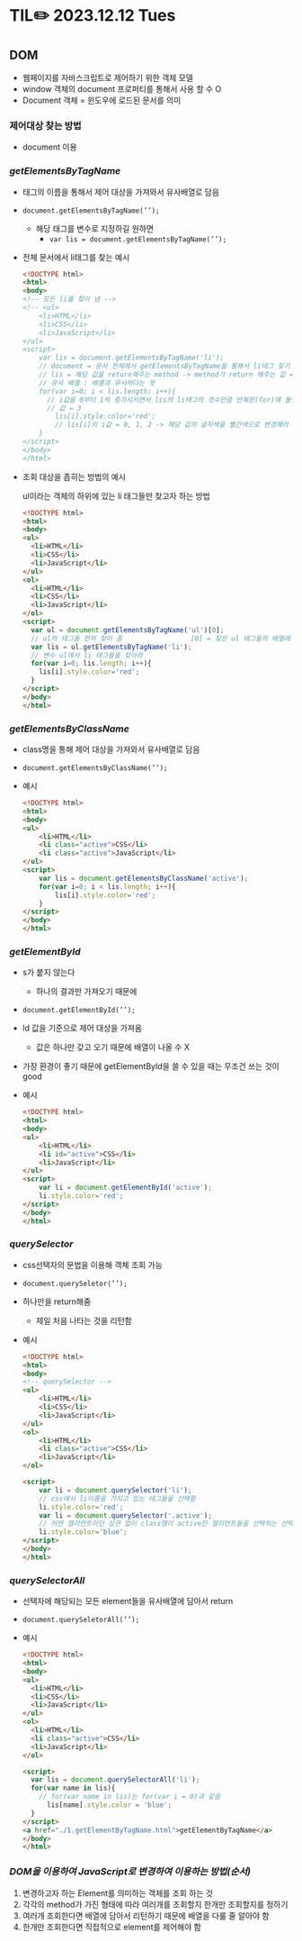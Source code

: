# TIL✏️ 2023.12.12 Tues

## DOM

- 웹페이지를 자바스크립트로 제어하기 위한 객체 모델
- window 객체의 document 프로퍼티를 통해서 사용 할 수 O
- Document 객체 = 윈도우에 로드된 문서를 의미

### 제어대상 찾는 방법

- document 이용

### ***getElementsByTagName***

- 태그의 이름을 통해서 제어 대상을 가져와서 유사배열로 담음
- `document.getElementsByTagName(’’);`
    - 해당 태그를 변수로 지정하길 원하면
        - `var lis = document.getElementsByTagName(’’);`
- 전체 문서에서 li태그를 찾는 예시
    
    ```html
    <!DOCTYPE html>
    <html>
    <body>
    <!-- 모든 li를 찾아 냄 -->
    <!-- <ul>
        <li>HTML</li>
        <li>CSS</li>
        <li>JavaScript</li>
    </ul>
    <script>
        var lis = document.getElementsByTagName('li');
        // document = 문서 전체에서 getElementsByTagName을 통해서 li태그 찾기 
        // lis = 해당 값을 return해주는 method -> method가 return 해주는 값 = li의 태그들에 담은 각각의 객체를 담은 유사배열을 return하여 변수에 담게 됨
        // 유사 배열 : 배열과 유사하다는 뜻
        for(var i=0; i < lis.length; i++){
          // i값을 0부터 1씩 증가시키면서 lis의 li태그의 갯수만큼 반복문(for)에 돌림
          // 값 = 3
            lis[i].style.color='red';
            // lis[i]의 i값 = 0, 1, 2 -> 해당 값의 글자색을 빨간색으로 변경해라 
        }
    </script>
    </body>
    </html>
    ```
    
- 조회 대상을 좁히는 방법의 예시
    
    ul이라는 객체의 하위에 있는 li 태그들만 찾고자 하는 방법
    
    ```html
    <!DOCTYPE html>
    <html>
    <body>
    <ul>
      <li>HTML</li>
      <li>CSS</li>
      <li>JavaScript</li>
    </ul>
    <ol>
      <li>HTML</li>
      <li>CSS</li>
      <li>JavaScript</li>
    </ol>
    <script>
      var ul = document.getElementsByTagName('ul')[0];
      // ul의 태그들 먼저 찾아 줌                 [0] = 찾은 ul 태그들의 배열에 첫번째 값을 가져와서 ul이라는 변수에 담아라
      var lis = ul.getElementsByTagName('li');
      // 변수 ul에서 li 태그들을 찾아라
      for(var i=0; lis.length; i++){
        lis[i].style.color='red';
      }
    </script>
    </body>
    </html>
    ```
    

### ***getElementsByClassName***

- class명을 통해 제어 대상을 가져와서 유사배열로 담음
- `document.getElementsByClassName(’’);`
- 예시
    
    ```html
    <!DOCTYPE html>
    <html>
    <body>
    <ul>
        <li>HTML</li>
        <li class="active">CSS</li>
        <li class="active">JavaScript</li>
    </ul>
    <script>
        var lis = document.getElementsByClassName('active');
        for(var i=0; i < lis.length; i++){
            lis[i].style.color='red';   
        }
    </script>
    </body>
    </html>
    ```
    

### ***getElementById***

- s가 붙지 않는다
    - 하나의 결과만 가져오기 때문에
- `document.getElementById(’’);`
- ld 값을 기준으로 제어 대상을 가져옴
    - 값은 하나만 갖고 오기 때문에 배열이 나올 수 X
- 가장 환경이 좋기 때문에 getElementById을 쓸 수 있을 때는 무조건 쓰는 것이 good
- 예시
    
    ```html
    <!DOCTYPE html>
    <html>
    <body>
    <ul>
        <li>HTML</li>
        <li id="active">CSS</li>
        <li>JavaScript</li>
    </ul>
    <script>
        var li = document.getElementById('active');
        li.style.color='red';
    </script>
    </body>
    </html>
    ```
    

### ***querySelector***

- css선택자의 문법을 이용해 객체 조회 가능
- `document.querySeletor(’’);`
- 하나만을 return해줌
    - 제일 처음 나타는 것을 리턴함
- 예시
    
    ```html
    <!DOCTYPE html>
    <html>
    <body>
    <!-- querySelector -->
    <ul>
        <li>HTML</li>
        <li>CSS</li>
        <li>JavaScript</li>
    </ul>
    <ol>
        <li>HTML</li>
        <li class="active">CSS</li>
        <li>JavaScript</li>
    </ol>
    
    <script>
        var li = document.querySelector('li');
        // css에서 li이름을 가지고 있는 태그들을 선택함
        li.style.color='red';
        var li = document.querySelector('.active');
        // 어떤 엘리먼트이던 상관 없이 class명이 active인 엘리먼트들을 선택하는 선택자
        li.style.color='blue';
    </script>
    </body>
    </html>
    ```
    

### ***querySelectorAll***

- 선택자에 해당되는 모든 element들을 유사배열에 담아서 return
- `document.querySeletorAll(’’);`
- 예시
    
    ```html
    <!DOCTYPE html>
    <html>
    <body>
    <ul>
      <li>HTML</li>
      <li>CSS</li>
      <li>JavaScript</li>
    </ul>
    <ol>
      <li>HTML</li>
      <li class="active">CSS</li>
      <li>JavaScript</li>
    </ol>
    
    <script>
      var lis = document.querySelectorAll('li');
      for(var name in lis){
        // for(var name in lis)는 for(var i = 0)과 같음
          lis[name].style.color = 'blue';
      }
    </script>
    <a href="./1.getElementByTagName.html">getElementByTagName</a>
    </body>
    </html>
    ```
    

### ***DOM을 이용하여 JavaScript로 변경하여 이용하는 방법(순서)***

1. 변경하고자 하는 Element를 의미하는 객체를 조회 하는 것
2. 각각의 method가 가진 형태에 따라 여러개를 조회할지 한개만 조회할지를 정하기
3. 여러개 조회한다면 배열에 담아서 리턴하기 때문에 배열을 다룰 줄 알아야 함
4. 한개만 조회한다면 직접적으로 element를 제어해야 함

